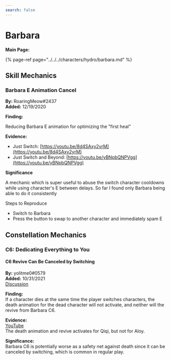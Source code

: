 ```yaml
---
search: false
---
```


# Barbara

**Main Page:**

{% page-ref page="../../../characters/hydro/barbara.md" %}

## Skill Mechanics

### **Barbara E Animation Cancel**

**By:** RoaringMeow\#2437  
**Added:** 12/19/2020

**Finding:**

Reducing Barbara E animation for optimizing the "first heal"

**Evidence:**

* Just Switch: [https://youtu.be/8d4SAxy2yrM](https://youtu.be/8d4SAxy2yrM)  
* Just Switch and Beyond: [https://youtu.be/yBNpbQNPVgg](https://youtu.be/yBNpbQNPVgg)

**Significance**

A mechanic which is super useful to abuse the switch character cooldowns while using character's E between delays. So far I found only Barbara being able to do it consistently

Steps to Reproduce

* Switch to Barbara
* Press the button to swap to another character and immediately spam E

## Constellation Mechanics

### C6: Dedicating Everything to You

#### C6 Revive Can Be Canceled by Switching

**By:** yolitme0\#0579  
**Added:** 10/31/2021  
[Discussion](https://tickettool.xyz/direct?url=https://cdn.discordapp.com/attachments/904016162382311484/904534494319607848/transcript-barbara-c6-revive-can-be-canceled-by-swapping.html)  

**Finding:**  
If a character dies at the same time the player switches characters, the death animation for the dead character will not activate, and neither will the revive from Barbara C6.  

**Evidence:**  
[YouTube](https://youtu.be/2BZSTCRNuJo)  
The death animation and revive activates for Qiqi, but not for Aloy.

**Significance:**  
Barbara C6 is potentially worse as a safety net against death since it can be canceled by switching, which is common in regular play.
